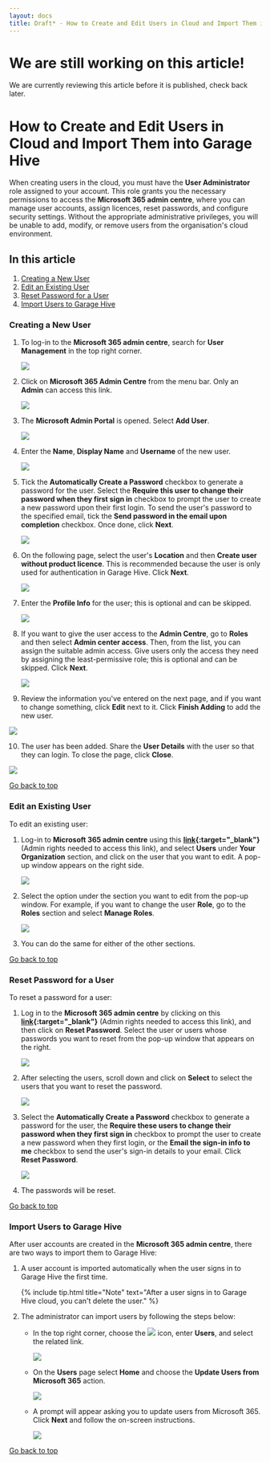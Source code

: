 ```yaml
---
layout: docs
title: Draft* - How to Create and Edit Users in Cloud and Import Them into Garage Hive
---
```


<a name="top"></a>

# We are still working on this article!
We are currently reviewing this article before it is published, check back later.

# How to Create and Edit Users in Cloud and Import Them into Garage Hive
When creating users in the cloud, you must have the **User Administrator** role assigned to your account. This role grants you the necessary permissions to access the **Microsoft 365 admin centre**, where you can manage user accounts, assign licences, reset passwords, and configure security settings. Without the appropriate administrative privileges, you will be unable to add, modify, or remove users from the organisation's cloud environment.


## In this article
1. [Creating a New User](#creating-a-new-user)
2. [Edit an Existing User](#edit-an-existing-user)
3. [Reset Password for a User](#reset-password-for-a-user)
4. [Import Users to Garage Hive](#import-users-to-garage-hive)

### Creating a New User
1. To log-in to the **Microsoft 365 admin centre**, search for **User Management** in the top right corner.

   ![](media/garagehive-create-cloud-user1.png)

2. Click on **Microsoft 365 Admin Centre** from the menu bar. Only an **Admin** can access this link. 

    ![](media/garagehive-create-cloud-user2.png)

3. The **Microsoft Admin Portal** is opened. Select **Add User**.

   ![](media/garagehive-create-cloud-user3.png)

4. Enter the **Name**, **Display Name** and **Username** of the new user.

   ![](media/garagehive-create-cloud-user4.png)

5. Tick the **Automatically Create a Password** checkbox to generate a password for the user. Select the **Require this user to change their password when they first sign in** checkbox to prompt the user to create a new password upon their first login. To send the user's password to the specified email, tick the **Send password in the email upon completion** checkbox. Once done, click **Next**.

   ![](media/garagehive-create-cloud-user5.png)

6. On the following page, select the user's **Location** and then **Create user without product licence**. This is recommended because the user is only used for authentication in Garage Hive. Click **Next**.

   ![](media/garagehive-create-cloud-user6.png)

7. Enter the **Profile Info** for the user; this is optional and can be skipped.

   ![](media/garagehive-create-cloud-user7.png)

8. If you want to give the user access to the **Admin Centre**, go to **Roles** and then select **Admin center access**. Then, from the list, you can assign the suitable admin access. Give users only the access they need by assigning the least-permissive role; this is optional and can be skipped. Click **Next**.

   ![](media/garagehive-create-cloud-user8.png)

9.  Review the information you've entered on the next page, and if you want to change something, click **Edit** next to it. Click **Finish Adding** to add the new user.

   ![](media/garagehive-create-cloud-user9.png)

10. The user has been added. Share the **User Details** with the user so that they can login. To close the page, click **Close**.

   ![](media/garagehive-create-cloud-user10.png)

[Go back to top](#top)

### Edit an Existing User
To edit an existing user:
1. Log-in to **Microsoft 365 admin centre** using this **[link](http://admin.microsoft.com){:target="_blank"}** (Admin rights needed to access this link), and select **Users** under **Your Organization** section, and click on the user that you want to edit. A pop-up window appears on the right side.

   ![](media/garagehive-edit-cloud-existing-user1.png)

2. Select the option under the section you want to edit from the pop-up window. For example, if you want to change the user **Role**, go to the **Roles** section and select **Manage Roles**.

   ![](media/garagehive-edit-cloud-existing-user2.png)

3. You can do the same for either of the other sections.

[Go back to top](#top)

### Reset Password for a User
To reset a password for a user:
1. Log in to the **Microsoft 365 admin centre** by clicking on this **[link](http://admin.microsoft.com){:target="_blank"}** (Admin rights needed to access this link), and then click on **Reset Password**. Select the user or users whose passwords you want to reset from the pop-up window that appears on the right.

   ![](media/garagehive-reset-password-for-cloud-user1.png)

2. After selecting the users, scroll down and click on **Select** to select the users that you want to reset the password.

   ![](media/garagehive-reset-password-for-cloud-user2.png)

3. Select the **Automatically Create a Password** checkbox to generate a password for the user, the **Require these users to change their password when they first sign in** checkbox to prompt the user to create a new password when they first login, or the **Email the sign-in info to me** checkbox to send the user's sign-in details to your email. Click **Reset Password**.

   ![](media/garagehive-reset-password-for-cloud-user3.png)

4. The passwords will be reset.

[Go back to top](#top)

### Import Users to Garage Hive
After user accounts are created in the **Microsoft 365 admin centre**, there are two ways to import them to Garage Hive:
1. A user account is imported automatically when the user signs in to Garage Hive the first time.

   {% include tip.html title="Note" text="After a user signs in to Garage Hive cloud, you can't delete the user." %}

2. The administrator can import users by following the steps below:
   
    * In the top right corner, choose the ![](media/search_icon.png) icon, enter **Users**, and select the related link.

      ![](media/garagehive-update-users1.png)

    * On the **Users** page select **Home** and choose the **Update Users from Microsoft 365** action.

      ![](media/garagehive-update-users2.png)

    * A prompt will appear asking you to update users from Microsoft 365. Click **Next** and follow the on-screen instructions.

      ![](media/garagehive-update-users3.png)

[Go back to top](#top)
